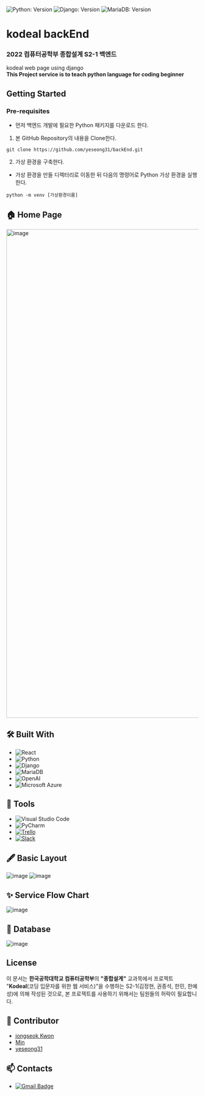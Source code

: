![Python: Version](https://img.shields.io/badge/python-3.9.9-blue)
![Django: Version](https://img.shields.io/badge/Django-3.1.14-blue)
![MariaDB: Version](https://img.shields.io/badge/MariaDB-10.3.32-blue)

# kodeal backEnd
### 2022 컴퓨터공학부 종합설계 S2-1 백엔드

kodeal web page using django<br/>
<b>This Project service is to teach python language for coding beginner</b>

## Getting Started

### Pre-requisites
* 먼저 백엔드 개발에 필요한 Python 패키지를 다운로드 한다.

1. 본 GitHub Repository의 내용을 Clone한다.

  ```
  git clone https://github.com/yeseong31/backEnd.git
  ```

2. 가상 환경을 구축한다.

  * 가상 환경을 만들 디렉터리로 이동한 뒤 다음의 명령어로 Python 가상 환경을 실행한다.
  
  ```
  python -m venv [가상환경이름]
  ```


## 🏠 Home Page
<img width="1280" alt="image" src="https://user-images.githubusercontent.com/66625672/155848689-05d9ba0f-559b-4409-95d5-2a5f18905761.png">

## 🛠️ Built With
* ![React](https://img.shields.io/badge/React-61DAFB.svg?style=flat-square&logo=React&logoColor=black)
* ![Python](https://img.shields.io/badge/Python-3776AB.svg?style=flat-square&logo=Python&logoColor=white)
* ![Django](https://img.shields.io/badge/Django-092E20.svg?style=flat-square&logo=Django&logoColor=white)
* ![MariaDB](https://img.shields.io/badge/MariaDB-003545.svg?style=flat-square&logo=MariaDB&logoColor=white)
* ![OpenAI](https://img.shields.io/badge/OpenAI-412991.svg?style=flat-square&logo=OpenAI&logoColor=white)
* ![Microsoft Azure](https://img.shields.io/badge/Microsoft_Azure-0078D4?style=flat-square&logo=Microsoft-azure&logoColor=white)  
  
</details>

## 🔧 Tools
* ![Visual Studio Code](https://img.shields.io/badge/Visual_Studio_Code-007ACC.svg?style=flat-square&logo=VisualStudioCode&logoColor=white) 
* ![PyCharm](https://img.shields.io/badge/PyCharm-000000.svg?style=flat-square&logo=PyCharm&logoColor=white) 
* [![Trello](https://img.shields.io/badge/Trello-0052cc?style=flat-square&logo=Trello&logoColor=white&link=https://trello.com/b/mrg8i2EQ/roadmap/)](https://trello.com/b/mrg8i2EQ/roadmap/)
* [![Slack](https://img.shields.io/badge/Slack-4a154b.svg?style=flat-square&logo=Slack&logoColor=white&link=https://w1627955690-ob9739492.slack.com/ssb/redirect)](https://w1627955690-ob9739492.slack.com/ssb/redirect)

## 🖋️ Basic Layout
![image](https://user-images.githubusercontent.com/66625672/161430320-a59ec796-0448-45ce-b3ae-b048ecff6dd6.png)
![image](https://user-images.githubusercontent.com/66625672/147870771-0853ea7c-57bd-48f9-b2a1-71ee739e7e36.png)

## ✨ Service Flow Chart
![image](https://user-images.githubusercontent.com/66625672/161430423-24ca87f0-f526-4441-a7b7-eb92199d6af8.png)

## 💾 Database
![image](https://user-images.githubusercontent.com/66625672/161067175-31f69497-c250-49c7-88cc-5a7734b396cc.png)

## License
이 문서는 **한국공학대학교 컴퓨터공학부**의 **"종합설계"** 교과목에서
프로젝트 "**Kodeal**(코딩 입문자를 위한 웹 서비스)"을 수행하는
S2-1(김정현, 권종석, 한민, 한예성)에 의해 작성된 것으로,
본 프로젝트를 사용하기 위해서는 팀원들의 허락이 필요합니다.

## 🙋 Contributor
* [jongseok Kwon](https://github.com/himJJong) <br>
* [Min](https://github.com/Proals) <br>
* [yeseong31](https://github.com/yeseong31) <br>

## 📫 Contacts
* [![Gmail Badge](https://img.shields.io/badge/kodealtest@gmail.com-d14836?style=flat-square&logo=Gmail&logoColor=white&link=mailto:kodealtest@gmail.com)](mailto:kodealtest@gmail.com)
